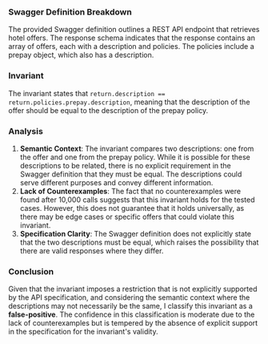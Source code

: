 ### Swagger Definition Breakdown
The provided Swagger definition outlines a REST API endpoint that retrieves hotel offers. The response schema indicates that the response contains an array of offers, each with a description and policies. The policies include a prepay object, which also has a description.

### Invariant
The invariant states that `return.description == return.policies.prepay.description`, meaning that the description of the offer should be equal to the description of the prepay policy.

### Analysis
1. **Semantic Context**: The invariant compares two descriptions: one from the offer and one from the prepay policy. While it is possible for these descriptions to be related, there is no explicit requirement in the Swagger definition that they must be equal. The descriptions could serve different purposes and convey different information.
2. **Lack of Counterexamples**: The fact that no counterexamples were found after 10,000 calls suggests that this invariant holds for the tested cases. However, this does not guarantee that it holds universally, as there may be edge cases or specific offers that could violate this invariant.
3. **Specification Clarity**: The Swagger definition does not explicitly state that the two descriptions must be equal, which raises the possibility that there are valid responses where they differ.

### Conclusion
Given that the invariant imposes a restriction that is not explicitly supported by the API specification, and considering the semantic context where the descriptions may not necessarily be the same, I classify this invariant as a **false-positive**. The confidence in this classification is moderate due to the lack of counterexamples but is tempered by the absence of explicit support in the specification for the invariant's validity.
